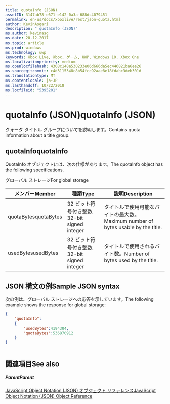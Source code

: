 ```yaml
---
title: quotaInfo (JSON)
assetID: 3147ab78-e671-e142-0a3a-688dc4079451
permalink: en-us/docs/xboxlive/rest/json-quota.html
author: KevinAsgari
description: " quotaInfo (JSON)"
ms.author: kevinasg
ms.date: 20-12-2017
ms.topic: article
ms.prod: windows
ms.technology: uwp
keywords: Xbox Live, Xbox, ゲーム, UWP, Windows 10, Xbox One
ms.localizationpriority: medium
ms.openlocfilehash: 4308c148a530233e06d666da5ec446821ba6ee26
ms.sourcegitcommit: c4d3115348c8b54fcc92aae8e18fdabc3deb301d
ms.translationtype: MT
ms.contentlocale: ja-JP
ms.lasthandoff: 10/22/2018
ms.locfileid: "5395201"
---
```

# <a name="quotainfo-json"></a><span data-ttu-id="bb7b7-104">quotaInfo (JSON)</span><span class="sxs-lookup"><span data-stu-id="bb7b7-104">quotaInfo (JSON)</span></span>
<span data-ttu-id="bb7b7-105">クォータ タイトル グループについてを説明します。</span><span class="sxs-lookup"><span data-stu-id="bb7b7-105">Contains quota information about a title group.</span></span> 
<a id="ID4EN"></a>

 
## <a name="quotainfo"></a><span data-ttu-id="bb7b7-106">quotaInfo</span><span class="sxs-lookup"><span data-stu-id="bb7b7-106">quotaInfo</span></span>
 
<span data-ttu-id="bb7b7-107">QuotaInfo オブジェクトには、次の仕様があります。</span><span class="sxs-lookup"><span data-stu-id="bb7b7-107">The quotaInfo object has the following specifications.</span></span>
 
<span data-ttu-id="bb7b7-108">グローバル ストレージ</span><span class="sxs-lookup"><span data-stu-id="bb7b7-108">For global storage</span></span>
 
| <span data-ttu-id="bb7b7-109">メンバー</span><span class="sxs-lookup"><span data-stu-id="bb7b7-109">Member</span></span>| <span data-ttu-id="bb7b7-110">種類</span><span class="sxs-lookup"><span data-stu-id="bb7b7-110">Type</span></span>| <span data-ttu-id="bb7b7-111">説明</span><span class="sxs-lookup"><span data-stu-id="bb7b7-111">Description</span></span>| 
| --- | --- | --- | 
| <span data-ttu-id="bb7b7-112">quotaBytes</span><span class="sxs-lookup"><span data-stu-id="bb7b7-112">quotaBytes</span></span>| <span data-ttu-id="bb7b7-113">32 ビット符号付き整数</span><span class="sxs-lookup"><span data-stu-id="bb7b7-113">32-bit signed integer</span></span> | <span data-ttu-id="bb7b7-114">タイトルで使用可能なバイトの最大数。</span><span class="sxs-lookup"><span data-stu-id="bb7b7-114">Maximum number of bytes usable by the title.</span></span>| 
| <span data-ttu-id="bb7b7-115">usedBytes</span><span class="sxs-lookup"><span data-stu-id="bb7b7-115">usedBytes</span></span>| <span data-ttu-id="bb7b7-116">32 ビット符号付き整数</span><span class="sxs-lookup"><span data-stu-id="bb7b7-116">32-bit signed integer</span></span> | <span data-ttu-id="bb7b7-117">タイトルで使用されるバイト数。</span><span class="sxs-lookup"><span data-stu-id="bb7b7-117">Number of bytes used by the title.</span></span>| 
  
<a id="ID4EXB"></a>

 
## <a name="sample-json-syntax"></a><span data-ttu-id="bb7b7-118">JSON 構文の例</span><span class="sxs-lookup"><span data-stu-id="bb7b7-118">Sample JSON syntax</span></span>
 
<span data-ttu-id="bb7b7-119">次の例は、グローバル ストレージへの応答を示しています。</span><span class="sxs-lookup"><span data-stu-id="bb7b7-119">The following example shows the response for global storage:</span></span>
 

```json
{
    "quotaInfo":
    {
        "usedBytes":4194304,
        "quotaBytes":536870912
    }
}
      
```

  
<a id="ID4ECC"></a>

 
## <a name="see-also"></a><span data-ttu-id="bb7b7-120">関連項目</span><span class="sxs-lookup"><span data-stu-id="bb7b7-120">See also</span></span>
 
<a id="ID4EEC"></a>

 
##### <a name="parent"></a><span data-ttu-id="bb7b7-121">Parent</span><span class="sxs-lookup"><span data-stu-id="bb7b7-121">Parent</span></span> 

[<span data-ttu-id="bb7b7-122">JavaScript Object Notation (JSON) オブジェクト リファレンス</span><span class="sxs-lookup"><span data-stu-id="bb7b7-122">JavaScript Object Notation (JSON) Object Reference</span></span>](atoc-xboxlivews-reference-json.md)

   
